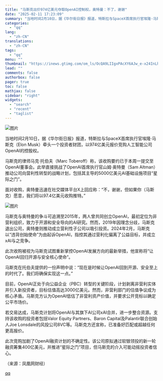 ```yaml
---
title: "马斯克出价974亿美元夺取OpenAI控制权，奥特曼：不了，谢谢"
date: "2025-02-11 17:23:09"
summary: "当地时间2月10日，据《华尔街日报》报道，特斯拉与SpaceX首席执行官埃隆·马斯克（Elon Mu..."
categories:
  - "qq"
lang:
  - "zh-CN"
translations:
  - "zh-CN"
tags:
  - "qq"
menu: ""
thumbnail: "https://inews.gtimg.com/om_ls/OcQA9LIIgxPAcXY6AJw_e-x24InLhmD-DQODot-l-NDUkAA_640360/0"
lead: ""
comments: false
authorbox: false
pager: true
toc: false
mathjax: false
sidebar: "right"
widgets:
  - "search"
  - "recent"
  - "taglist"
---
```


![图片](https://inews.gtimg.com/om_bt/OotxGaYFqlIKFVfTMTQYwWO1in2m6Gh5xB0A2lDIkW7gwAA/641)

当地时间2月10日，据《华尔街日报》报道，特斯拉与SpaceX首席执行官埃隆·马斯克（Elon Musk）牵头一个投资者财团，以974亿美元报价竞购人工智能公司OpenAI的控股权。

马斯克的律师马克·托伯夫（Marc Toberoff）称，该收购要约已于本周一提交至OpenAI董事会。此举直接挑战了OpenAI首席执行官山姆·奥特曼（Sam Altman）推动公司向营利性转型的战略计划，包括其主导的5000亿美元AI基础设施项目“星际之门”。

面对收购，奥特曼迅速在社交媒体平台X上回应称：“不，谢谢，但如果你（马斯克）愿意，我们将以97.4亿美元收购推特。”

![图片](https://inews.gtimg.com/om_bt/OnOTkD2OcoeUeRMtWKSJ20mQbEKOPJh2VOUxTRqg544qEAA/641)

马斯克与奥特曼的争斗可追溯至2015年，两人曾共同创立OpenAI，最初定位为非营利组织，致力于开源和安全导向的AI研究。然而，2019年因理念分歧，马斯克退出公司，奥特曼则推动成立营利性子公司以吸引投资。2024年2月，马斯克以“违背创始使命”为由起诉OpenAI，指控其通过营利化偏离了公益目标，并成立xAI与之竞争。

此次收购被视为马斯克试图重新掌控OpenAI发展方向的最新举措，他宣称将“让OpenAI回归开源与安全核心使命”。

马斯克在托伯夫提供的一份声明中说：“现在是时候让OpenAI回到开源、安全至上的时代了。我们将确保实现这一点。”

目前，OpenAI正处于向公益企业（PBC）转型的关键阶段，计划剥离非营利实体并引入新投资者，目标估值高达3000亿美元。然而，非营利部门的估值争议成为核心矛盾。马斯克方认为OpenAI低估了非营利资产价值，并要求公开竞标以确定公平市场价。

若交易达成，马斯克计划将OpenAI与其旗下AI公司xAI合并，进一步整合资源。支持该收购的投资者包括Valor Equity Partners、Baron Capital及Palantir联合创始人Joe Lonsdale的风投公司8VC等。马斯克方还宣称，已准备好匹配或超越任何更高报价。

此次竞购加剧了OpenAI融资计划的不确定性。该公司原拟通过软银领投的新一轮融资筹集400亿美元，并推进“星际之门”项目，但马斯克的介入可能动摇投资者信心。

（来源：凤凰网财经）

[qq](https://new.qq.com/rain/a/20250211A06NNQ00)
